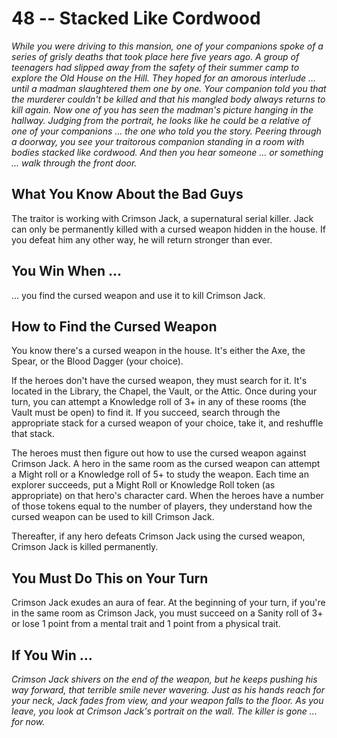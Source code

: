 # 48 -- Stacked Like Cordwood

_While you were driving to this mansion, one of your companions spoke of a series of grisly deaths that took place here five years ago. A group of teenagers had slipped away from the safety of their summer camp to explore the Old House on the Hill. They hoped for an amorous interlude ... until a madman slaughtered them one by one. Your companion told you that the murderer couldn't be killed and that his mangled body always returns to kill again._
_Now one of you has seen the madman's picture hanging in the hallway. Judging from the portrait, he looks like he could be a relative of one of your companions ... the one who told you the story. Peering through a doorway, you see your traitorous companion standing in a room with bodies stacked like cordwood._
_And then you hear someone ... or something ... walk through the front door._

## What You Know About the Bad Guys

The traitor is working with Crimson Jack, a supernatural serial killer. Jack can only be permanently killed with a cursed weapon hidden in the house. If you defeat him any other way, he will return stronger than ever.

## You Win When ...

... you find the cursed weapon and use it to kill Crimson Jack.

## How to Find the Cursed Weapon

You know there's a cursed weapon in the house. It's either the Axe, the Spear, or the Blood Dagger (your choice).

If the heroes don't have the cursed weapon, they must search for it. It's located in the Library, the Chapel, the Vault, or the Attic. Once during your turn, you can attempt a Knowledge roll of 3+ in any of these rooms (the Vault must be open) to find it. If you succeed, search through the appropriate stack for a cursed weapon of your choice, take it, and reshuffle that stack.

The heroes must then figure out how to use the cursed weapon against Crimson Jack. A hero in the same room as the cursed weapon can attempt a Might roll or a Knowledge roll of 5+ to study the weapon. Each time an explorer succeeds, put a Might Roll or Knowledge Roll token (as appropriate) on that hero's character card. When the heroes have a number of those tokens equal to the number of players, they understand how the cursed weapon can be used to kill Crimson Jack.

Thereafter, if any hero defeats Crimson Jack using the cursed weapon, Crimson Jack is killed permanently.

## You Must Do This on Your Turn

Crimson Jack exudes an aura of fear. At the beginning of your turn, if you're in the same room as Crimson Jack, you must succeed on a Sanity roll of 3+ or lose 1 point from a mental trait and 1 point from a physical trait.

## If You Win ...

_Crimson Jack shivers on the end of the weapon, but he keeps pushing his way forward, that terrible smile never wavering. Just as his hands reach for your neck, Jack fades from view, and your weapon falls to the floor._
_As you leave, you look at Crimson Jack's portrait on the wall. The killer is gone ... for now._